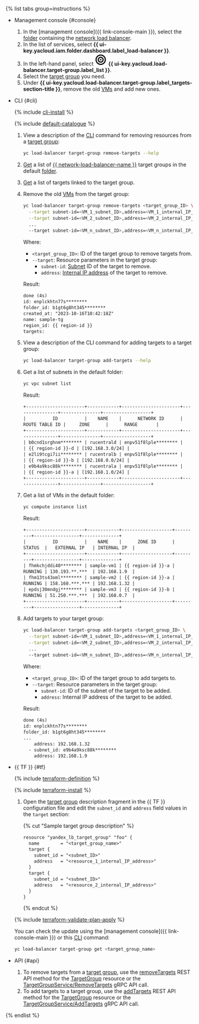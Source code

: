 {% list tabs group=instructions %}

- Management console {#console}

  1. In the [management console]({{ link-console-main }}), select the [folder](../../resource-manager/concepts/resources-hierarchy.md#folder) containing the [network load balancer](../../network-load-balancer/concepts/index.md).
  1. In the list of services, select **{{ ui-key.yacloud.iam.folder.dashboard.label_load-balancer }}**.
  1. In the left-hand panel, select ![image](../../_assets/console-icons/target.svg) **{{ ui-key.yacloud.load-balancer.target-group.label_list }}**.
  1. Select the [target group](../../network-load-balancer/concepts/target-resources.md) you need.
  1. Under **{{ ui-key.yacloud.load-balancer.target-group.label_targets-section-title }}**, remove the old [VMs](../../compute/concepts/vm.md) and add new ones.

- CLI {#cli}

  {% include [cli-install](../cli-install.md) %}

  {% include [default-catalogue](../default-catalogue.md) %}

  1. View a description of the [CLI](../../cli/) command for removing resources from a [target group](../../network-load-balancer/concepts/target-resources.md):

     ```bash
     yc load-balancer target-group remove-targets --help
     ```

  1. [Get](../../network-load-balancer/operations/target-group-list.md#list) a list of [{{ network-load-balancer-name }}](../../network-load-balancer/) target groups in the default [folder](../../resource-manager/concepts/resources-hierarchy.md#folder).
  1. [Get](../../network-load-balancer/operations/target-group-list.md#get) a list of targets linked to the target group.
  1. Remove the old [VMs](../../compute/concepts/vm.md) from the target group:

     ```bash
     yc load-balancer target-group remove-targets <target_group_ID> \
       --target subnet-id=<VM_1_subnet_ID>,address=<VM_1_internal_IP_address> \
       --target subnet-id=<VM_2_subnet_ID>,address=<VM_2_internal_IP_address> \
       ...
       --target subnet-id=<VM_n_subnet_ID>,address=<VM_n_internal_IP_address>
     ```

     Where:
     * `<target_group_ID>`: ID of the target group to remove targets from.
     * `--target`: Resource parameters in the target group:
       * `subnet-id`: [Subnet](../../vpc/concepts/network.md#subnet) ID of the target to remove.
       * `address`: [Internal IP address](../../vpc/concepts/address.md#internal-addresses) of the target to remove.

     Result:

     ```text
     done (4s)
     id: enplckhtn77s********
     folder_id: b1gt6g8ht345********
     created_at: "2023-10-16T10:42:18Z"
     name: sample-tg
     region_id: {{ region-id }}
     targets:
     ```

  1. View a description of the CLI command for adding targets to a target group:

     ```bash
     yc load-balancer target-group add-targets --help
     ```

  1. Get a list of subnets in the default folder:

     ```bash
     yc vpc subnet list
     ```

     Result:

      ```text
      +----------------------+------------+----------------------+----------------+---------------+------------------+
      |          ID          |    NAME    |      NETWORK ID      | ROUTE TABLE ID |     ZONE      |      RANGE       |
      +----------------------+------------+----------------------+----------------+---------------+------------------+
      | b0cnd1srghnm******** | rucentrald | enpv51f8lple******** |                | {{ region-id }}-d | [192.168.3.0/24] |
      | e2li9tcgi7ii******** | rucentralb | enpv51f8lple******** |                | {{ region-id }}-b | [192.168.0.0/24] |
      | e9b4a9ksc88k******** | rucentrala | enpv51f8lple******** |                | {{ region-id }}-a | [192.168.1.0/24] |
      +----------------------+------------+----------------------+----------------+---------------+------------------+
      ```

  1. Get a list of VMs in the default folder:

     ```bash
     yc compute instance list
     ```

     Result:

     ```text
     +----------------------+------------+-------------------+---------+-----------------+--------------+
     |          ID          |    NAME    |      ZONE ID      | STATUS  |   EXTERNAL IP   | INTERNAL IP  |
     +----------------------+------------+-------------------+---------+-----------------+--------------+
     | fhmkchjddi40******** | sample-vm1 | {{ region-id }}-a | RUNNING | 130.193.**.***  | 192.168.1.9  |
     | fhm13ts43oml******** | sample-vm2 | {{ region-id }}-a | RUNNING | 158.160.***.*** | 192.168.1.32 |
     | epdsj30mndgj******** | sample-vm3 | {{ region-id }}-b | RUNNING | 51.250.***.***  | 192.168.0.7  |
     +----------------------+------------+-------------------+---------+-----------------+--------------+
     ```

  1. Add targets to your target group:

     ```bash
     yc load-balancer target-group add-targets <target_group_ID> \
       --target subnet-id=<VM_1_subnet_ID>,address=<VM_1_internal_IP_address> \
       --target subnet-id=<VM_2_subnet_ID>,address=<VM_2_internal_IP_address>
       ...
       --target subnet-id=<VM_n_subnet_ID>,address=<VM_n_internal_IP_address>
     ```

     Where:
     * `<target_group_ID>`: ID of the target group to add targets to.
     * `--target`: Resource parameters in the target group:
       * `subnet-id`: ID of the subnet of the target to be added.
       * `address`: Internal IP address of the target to be added.

     Result:

     ```text
     done (4s)
     id: enplckhtn77s********
     folder_id: b1gt6g8ht345********
     ...
         address: 192.168.1.32
       - subnet_id: e9b4a9ksc88k********
         address: 192.168.1.9
     ```

- {{ TF }} {#tf}

  {% include [terraform-definition](../../_tutorials/_tutorials_includes/terraform-definition.md) %}

  {% include [terraform-install](../../_includes/terraform-install.md) %}

  1. Open the [target group](../../network-load-balancer/concepts/target-resources.md) description fragment in the {{ TF }} configuration file and edit the `subnet_id` and `address` field values in the `target` section:

     {% cut "Sample target group description" %}

     ```hcl
     resource "yandex_lb_target_group" "foo" {
       name        = "<target_group_name>"
       target {
         subnet_id = "<subnet_ID>"
         address   = "<resource_1_internal_IP_address>"
       }
       target {
         subnet_id = "<subnet_ID>"
         address   = "<resource_2_internal_IP_address>"
       }
     }
     ```

     {% endcut %}

  {% include [terraform-validate-plan-apply](../../_tutorials/_tutorials_includes/terraform-validate-plan-apply.md) %}

  You can check the update using the [management console]({{ link-console-main }}) or this [CLI](../../cli/) command:

  ```bash
  yc load-balancer target-group get <target_group_name>
  ```

- API {#api}

  1. To remove targets from a [target group](../../network-load-balancer/concepts/target-resources.md), use the [removeTargets](../../network-load-balancer/api-ref/TargetGroup/removeTargets.md) REST API method for the [TargetGroup](../../network-load-balancer/api-ref/TargetGroup/index.md) resource or the [TargetGroupService/RemoveTargets](../../network-load-balancer/api-ref/grpc/TargetGroup/removeTargets.md) gRPC API call.
  1. To add targets to a target group, use the [addTargets](../../network-load-balancer/api-ref/TargetGroup/addTargets.md) REST API method for the [TargetGroup](../../network-load-balancer/api-ref/TargetGroup/index.md) resource or the [TargetGroupService/AddTargets](../../network-load-balancer/api-ref/grpc/TargetGroup/addTargets.md) gRPC API call.

{% endlist %}